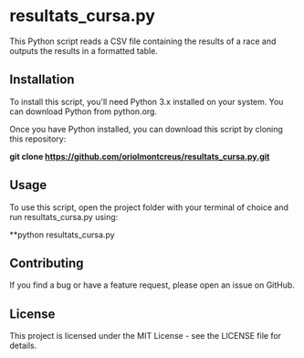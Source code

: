# resultats_cursa.py

This Python script reads a CSV file containing the results of a race and outputs the results in a formatted table.

## Installation

To install this script, you'll need Python 3.x installed on your system. You can download Python from python.org.

Once you have Python installed, you can download this script by cloning this repository:

**git clone https://github.com/oriolmontcreus/resultats_cursa.py.git**

## Usage

To use this script, open the project folder with your terminal of choice and run resultats_cursa.py using:

**python resultats_cursa.py 

## Contributing

If you find a bug or have a feature request, please open an issue on GitHub.

## License

This project is licensed under the MIT License - see the LICENSE file for details.
